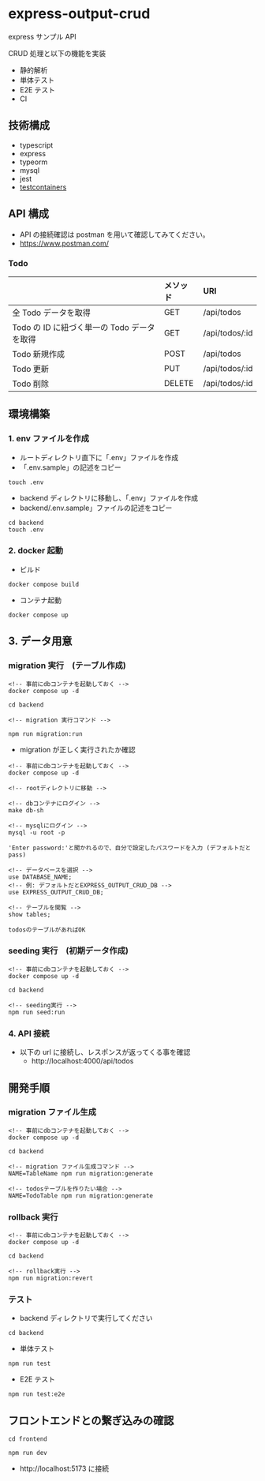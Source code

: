 # express-output-crud

express サンプル API

CRUD 処理と以下の機能を実装

- 静的解析
- 単体テスト
- E2E テスト
- CI

## 技術構成

- typescript
- express
- typeorm
- mysql
- jest
- [testcontainers](https://node.testcontainers.org/)

## API 構成

- API の接続確認は postman を用いて確認してみてください。
- https://www.postman.com/

### Todo

|                                             | メソッド | URI            |
| :------------------------------------------ | :------- | :------------- |
| 全 Todo データを取得                        | GET      | /api/todos     |
| Todo の ID に紐づく単一の Todo データを取得 | GET      | /api/todos/:id |
| Todo 新規作成                               | POST     | /api/todos     |
| Todo 更新                                   | PUT      | /api/todos/:id |
| Todo 削除                                   | DELETE   | /api/todos/:id |

## 環境構築

### 1. env ファイルを作成

- ルートディレクトリ直下に「.env」ファイルを作成
- 「.env.sample」の記述をコピー

```
touch .env
```

- backend ディレクトリに移動し、「.env」ファイルを作成
- backend/.env.sample」ファイルの記述をコピー

```
cd backend
touch .env
```

### 2. docker 起動

- ビルド

```
docker compose build
```

- コンテナ起動

```
docker compose up
```

## 3. データ用意

### migration 実行　(テーブル作成)

```
<!-- 事前にdbコンテナを起動しておく -->
docker compose up -d

cd backend

<!-- migration 実行コマンド -->

npm run migration:run

```

- migration が正しく実行されたか確認

```
<!-- 事前にdbコンテナを起動しておく -->
docker compose up -d

<!-- rootディレクトリに移動 -->

<!-- dbコンテナにログイン -->
make db-sh

<!-- mysqlにログイン -->
mysql -u root -p

'Enter password:'と聞かれるので、自分で設定したパスワードを入力 (デフォルトだとpass)

<!-- データベースを選択 -->
use DATABASE_NAME;
<!-- 例: デフォルトだとEXPRESS_OUTPUT_CRUD_DB -->
use EXPRESS_OUTPUT_CRUD_DB;

<!-- テーブルを閲覧 -->
show tables;

todosのテーブルがあればOK

```

### seeding 実行　(初期データ作成)

```
<!-- 事前にdbコンテナを起動しておく -->
docker compose up -d

cd backend

<!-- seeding実行 -->
npm run seed:run

```

### 4. API 接続

- 以下の url に接続し、レスポンスが返ってくる事を確認
  - http://localhost:4000/api/todos

## 開発手順

### migration ファイル生成

```
<!-- 事前にdbコンテナを起動しておく -->
docker compose up -d

cd backend

<!-- migration ファイル生成コマンド -->
NAME=TableName npm run migration:generate

<!-- todosテーブルを作りたい場合 -->
NAME=TodoTable npm run migration:generate

```

### rollback 実行

```
<!-- 事前にdbコンテナを起動しておく -->
docker compose up -d

cd backend

<!-- rollback実行 -->
npm run migration:revert

```

### テスト

- backend ディレクトリで実行してください

```
cd backend
```

- 単体テスト

```
npm run test
```

- E2E テスト

```
npm run test:e2e
```

## フロントエンドとの繋ぎ込みの確認

```
cd frontend

npm run dev

```

- http://localhost:5173 に接続
